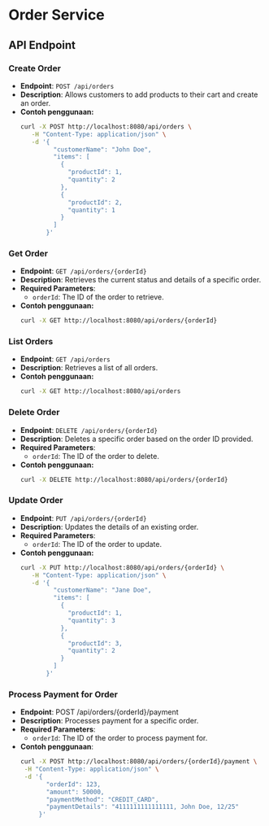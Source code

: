 # Order Service 

## API Endpoint

### Create Order

- **Endpoint**: `POST /api/orders`
- **Description**: Allows customers to add products to their cart and create an order.
- **Contoh penggunaan:**
  ```bash
  curl -X POST http://localhost:8080/api/orders \
     -H "Content-Type: application/json" \
     -d '{
           "customerName": "John Doe",
           "items": [
             {
               "productId": 1,
               "quantity": 2
             },
             {
               "productId": 2,
               "quantity": 1
             }
           ]
         }'
  ```

### Get Order

- **Endpoint**: `GET /api/orders/{orderId}`
- **Description**: Retrieves the current status and details of a specific order.
- **Required Parameters**:
  - `orderId`: The ID of the order to retrieve.
- **Contoh penggunaan:**
  ```bash
  curl -X GET http://localhost:8080/api/orders/{orderId}
  ```

### List Orders

- **Endpoint**: `GET /api/orders`
- **Description**: Retrieves a list of all orders.
- **Contoh penggunaan:**
  ```bash
  curl -X GET http://localhost:8080/api/orders
  ```

### Delete Order

- **Endpoint**: `DELETE /api/orders/{orderId}`
- **Description**: Deletes a specific order based on the order ID provided.
- **Required Parameters**:
  - `orderId`: The ID of the order to delete.
- **Contoh penggunaan:**
  ```bash
  curl -X DELETE http://localhost:8080/api/orders/{orderId}
  ```

### Update Order

- **Endpoint**: `PUT /api/orders/{orderId}`
- **Description**: Updates the details of an existing order.
- **Required Parameters**:
  - `orderId`: The ID of the order to update.
- **Contoh penggunaan:**
  ```bash
  curl -X PUT http://localhost:8080/api/orders/{orderId} \
     -H "Content-Type: application/json" \
     -d '{
           "customerName": "Jane Doe",
           "items": [
             {
               "productId": 1,
               "quantity": 3
             },
             {
               "productId": 3,
               "quantity": 2
             }
           ]
         }'
  ```

### Process Payment for Order

- **Endpoint**: POST /api/orders/{orderId}/payment 
- **Description**: Processes payment for a specific order. 
- **Required Parameters**:
  - `orderId`: The ID of the order to process payment for.
- **Contoh penggunaan**:
  ```bash
  curl -X POST http://localhost:8080/api/orders/{orderId}/payment \
   -H "Content-Type: application/json" \
   -d '{
         "orderId": 123,
         "amount": 50000,
         "paymentMethod": "CREDIT_CARD",
         "paymentDetails": "4111111111111111, John Doe, 12/25"
       }'

```